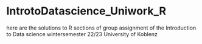 # IntrotoDatascience_Uniwork_R

here are the solutions to R sections of group assignment of the Introduction to Data science wintersemester 22/23 University of Koblenz
